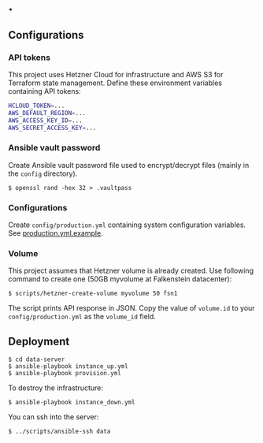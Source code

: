 # .

## Configurations

### API tokens

This project uses Hetzner Cloud for infrastructure and AWS S3 for Terraform
state management. Define these environment variables containing API tokens:

```sh
HCLOUD_TOKEN=...
AWS_DEFAULT_REGION=...
AWS_ACCESS_KEY_ID=...
AWS_SECRET_ACCESS_KEY=...
```

### Ansible vault password

Create Ansible vault password file used to encrypt/decrypt files (mainly in
the `config` directory).

```console
$ openssl rand -hex 32 > .vaultpass
```

### Configurations

Create `config/production.yml` containing system configuration variables. See
[production.yml.example](config/production.yml.example).

### Volume

This project assumes that Hetzner volume is already created. Use following
command to create one (50GB myvolume at Falkenstein datacenter):

```console
$ scripts/hetzner-create-volume myvolume 50 fsn1
```

The script prints API response in JSON. Copy the value of `volume.id` to your
`config/production.yml` as the `volume_id` field.


## Deployment

```console
$ cd data-server
$ ansible-playbook instance_up.yml
$ ansible-playbook provision.yml
```

To destroy the infrastructure:

```console
$ ansible-playbook instance_down.yml
```

You can ssh into the server:

```console
$ ../scripts/ansible-ssh data
```
